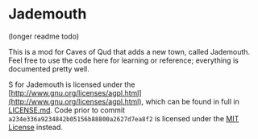 # Jademouth

(longer readme todo)

This is a mod for Caves of Qud that adds a new town, called Jademouth. Feel free to use the code here for learning or reference; everything is documented pretty well.

S for Jademouth is licensed under the [http://www.gnu.org/licenses/agpl.html](http://www.gnu.org/licenses/agpl.html), which can be found in full in [LICENSE.md](LICENSE.md). Code prior to commit `a234e336a9234842b05156b88800a2627d7ea8f2` is licensed under the [MIT License](https://opensource.org/license/mit/) instead.